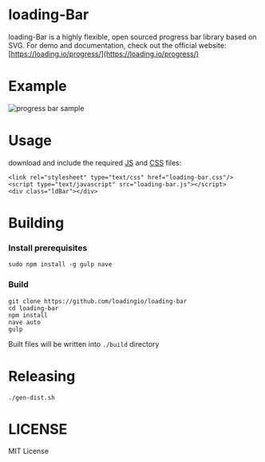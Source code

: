 loading-Bar
=============

loading-Bar is a highly flexible, open sourced progress bar library based on SVG. For demo and documentation, check out the official website: [https://loading.io/progress/](https://loading.io/progress/)



Example
=============

![progress bar sample](https://raw.githubusercontent.com/loadingio/loading-bar/master/img/sample.gif)



Usage
=============

download and include the required [JS](https://raw.githubusercontent.com/loadingio/loading-bar/master/dist/loading-bar.js) and [CSS](https://raw.githubusercontent.com/loadingio/loading-bar/master/dist/loading-bar.css) files:

    <link rel="stylesheet" type="text/css" href="loading-bar.css"/>
    <script type="text/javascript" src="loading-bar.js"></script>
    <div class="ldBar"></div>


Building
=============

### Install prerequisites

```
sudo npm install -g gulp nave
```

### Build

```
git clone https://github.com/loadingio/loading-bar
cd loading-bar
npm install
nave auto 
gulp
```

Built files will be written into `./build` directory


Releasing
=============

```
./gen-dist.sh
```

LICENSE
=============

MIT License
